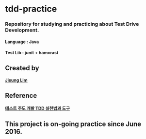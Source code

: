# tdd-practice

### Repository for studying and practicing about Test Drive Development.
#### Language : Java
#### Test Lib : junit + hamcrast

## Created by
#### [Jisung Lim](https://github.com/jisunglim)

## Reference
#### [테스트 주도 개발 TDD 실천법과 도구](http://www.hanbit.co.kr/store/books/look.php?p_code=B3818551654)

## This project is on-going practice since June 2016.
